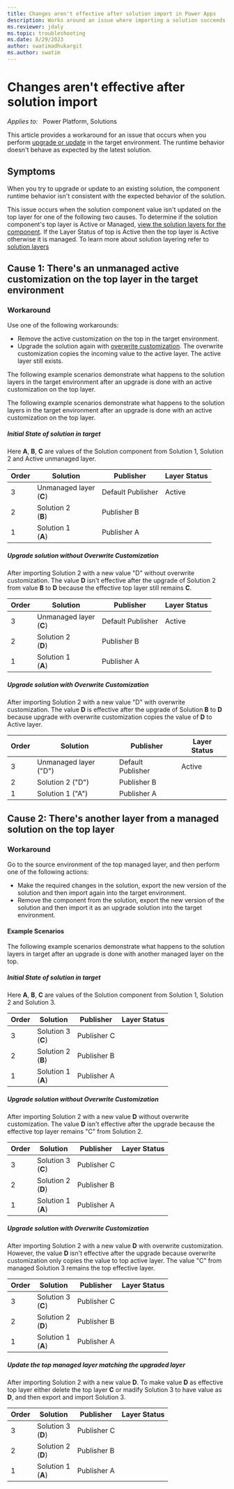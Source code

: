 ```yaml
---
title: Changes aren't effective after solution import in Power Apps
description: Works around an issue where importing a solution succeeds but the component runtime behavior isn't consistent with the new solution in Microsoft Power Apps.
ms.reviewer: jdaly
ms.topic: troubleshooting
ms.date: 8/29/2023
author: swatimadhukargit
ms.author: swatim
---
```

# Changes aren't effective after solution import

_Applies to:_ &nbsp; Power Platform, Solutions

This article provides a workaround for an issue that occurs when you perform [upgrade or update](/power-apps/maker/data-platform/update-solutions) in the target environment. The runtime behavior doesn't behave as expected by the latest solution.

## Symptoms

When you try to upgrade or update to an existing solution, the component runtime behavior isn't consistent with the expected behavior of the solution.

This issue occurs when the solution component value isn't updated on the top layer for one of the following two causes. To determine if the solution component's top layer is Active or Managed, [view the solution layers for the component](/power-apps/maker/data-platform/solution-layers#view-the-solution-layers-for-a-component). If the Layer Status of top is Active then the top layer is Active otherwise it is managed. To learn more about solution layering refer to [solution layers](/power-platform/alm/solution-layers-alm)

## Cause 1: There's an unmanaged active customization on the top layer in the target environment

### Workaround

Use one of the following workarounds:
- Remove the active customization on the top in the target environment.
- Upgrade the solution again with [overwrite customization](/power-apps/maker/data-platform/update-solutions#overwrite-customizations-option). The overwrite customization copies the incoming value to the active layer. The active layer still exists.

The following example scenarios demonstrate what happens to the solution layers in the target environment after an upgrade is done with an active customization on the top layer.

The following example scenarios demonstrate what happens to the solution layers in the target environment after an upgrade is done with an active customization on the top layer.

##### Initial State of solution in target
Here **A**, **B**, **C** are values of the Solution component from Solution 1, Solution 2 and Active unmanaged layer.

|Order   |Solution   |Publisher|Layer Status|
|----------|-----------|------------|-------|
|3|Unmanaged layer <br/> (**C**) |Default Publisher|Active|
|2|Solution 2 <br/> (**B**)   |Publisher B|  |
|1|Solution 1 <br/>(**A**)  |Publisher A|  |

##### Upgrade solution without Overwrite Customization
After importing Solution 2 with a new value "D" without overwrite customization. The value **D** isn't effective after the upgrade of Solution 2 from value **B** to **D** because the effective top layer still remains **C**.

Order   |Solution   |Publisher|Layer Status|
|----------|-----------|------------|-------|
|3|Unmanaged layer <br/> (**C**) |Default Publisher|Active|
|2|Solution 2 <br/> (**D**)   |Publisher B|  |
|1|Solution 1 <br/>(**A**)  |Publisher A|  |

##### Upgrade solution with Overwrite Customization
After importing Solution 2 with a new value "D" with overwrite customization. The value **D** is effective after the upgrade of Solution **B** to **D** because upgrade with overwrite customization copies the value of **D** to Active layer.

|Order   |Solution   |Publisher|Layer Status|
|----------|-----------|------------|-------|
|3|Unmanaged layer ("D") |Default Publisher|Active|
|2|Solution 2 ("D")   |Publisher B|  |
|1|Solution 1 ("A")  |Publisher A|  |

## Cause 2: There's another layer from a managed solution on the top layer

### Workaround

Go to the source environment of the top managed layer, and then perform one of the following actions:
  - Make the required changes in the solution, export the new version of the solution and then import again into the target environment.
  - Remove the component from the solution,  export the new version of the solution and then import it as an upgrade solution into the target environment.

#### Example Scenarios

The following example scenarios demonstrate what happens to the solution layers in target after an upgrade is done with another managed layer on the top.

##### Initial State of solution in target
Here **A**, **B**, **C** are values of the Solution component from Solution 1, Solution 2 and Solution 3.

Order   |Solution   |Publisher|Layer Status|
|----------|-----------|------------|-------|
|3|Solution 3 <br/> (**C**) |Publisher C|  |
|2|Solution 2 <br/> (**B**)   |Publisher B|  |
|1|Solution 1 <br/>(**A**)  |Publisher A|  |

##### Upgrade solution without Overwrite Customization
After importing Solution 2 with a new value **D** without overwrite customization. The value **D** isn't effective after the upgrade because the effective top layer remains "C" from Solution 2.

Order   |Solution   |Publisher|Layer Status|
|----------|-----------|------------|-------|
|3|Solution 3 <br/> (**C**) |Publisher C|  |
|2|Solution 2 <br/> (**D**)   |Publisher B|  |
|1|Solution 1 <br/>(**A**)  |Publisher A|  |

##### Upgrade solution with Overwrite Customization
After importing Solution 2 with a new value **D** with overwrite customization. However, the value **D** isn't effective after the upgrade because overwrite customization only copies the value to top active layer. The value "C" from managed Solution 3 remains the top effective layer.

Order   |Solution   |Publisher|Layer Status|
|----------|-----------|------------|-------|
|3|Solution 3 <br/> (**C**) |Publisher C|  |
|2|Solution 2 <br/> (**D**)   |Publisher B|  |
|1|Solution 1 <br/>(**A**)  |Publisher A|  |

##### Update the top managed layer matching the upgraded layer
After importing Solution 2 with a new value **D**. To make value **D** as effective top layer either delete the top layer **C** or madify Solution 3 to have value as **D**, and then export and import Solution 3.

Order   |Solution   |Publisher|Layer Status|
|----------|-----------|------------|-------|
|3|Solution 3 <br/> (**D**) |Publisher C|  |
|2|Solution 2 <br/> (**D**)   |Publisher B|  |
|1|Solution 1 <br/>(**A**)  |Publisher A|  |
